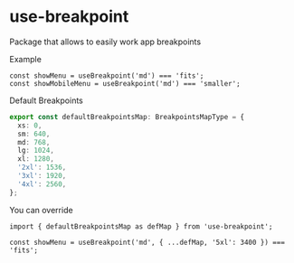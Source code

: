 # use-breakpoint

Package that allows to easily work app breakpoints

Example

```tsx
const showMenu = useBreakpoint('md') === 'fits';
const showMobileMenu = useBreakpoint('md') === 'smaller';
```

Default Breakpoints

```ts
export const defaultBreakpointsMap: BreakpointsMapType = {
  xs: 0,
  sm: 640,
  md: 768,
  lg: 1024,
  xl: 1280,
  '2xl': 1536,
  '3xl': 1920,
  '4xl': 2560,
};
```

You can override

```tsx
import { defaultBreakpointsMap as defMap } from 'use-breakpoint';

const showMenu = useBreakpoint('md', { ...defMap, '5xl': 3400 }) === 'fits';
```
